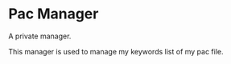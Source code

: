 Pac Manager
===========

A private manager.

This manager is used to manage my keywords list of my pac file.
